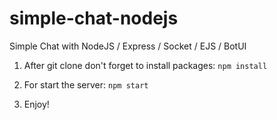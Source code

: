 # simple-chat-nodejs
Simple Chat with NodeJS / Express / Socket / EJS / BotUI

1) After git clone don't forget to install packages: 
`npm install`

2) For start the server: 
`npm start`

3) Enjoy!
